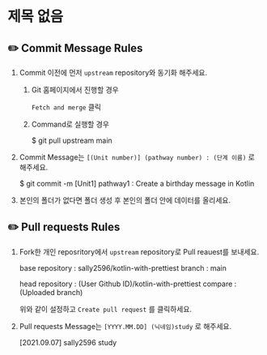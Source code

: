 # 제목 없음

## ✏️  Commit Message Rules

1. Commit 이전에 먼저 `upstream` repository와 동기화 해주세요.
    1. Git 홈페이지에서 진행할 경우

        `Fetch and merge` 클릭

    2. Command로 실행할 경우

        $ git pull upstream main 

2. Commit Message는 `[(Unit number)] (pathway number) : (단계 이름)` 로 해주세요.

    $ git commit -m [Unit1] pathway1 : Create a birthday message in Kotlin

3. 본인의 폴더가 없다면 폴더 생성 후 본인의 폴더 안에 데이터를 올리세요.

## ✏️  Pull requests Rules

1. Fork한 개인 reposritory에서 `upstream` repository로 Pull reauest를 보내세요.

    base repository : sally2596/kotlin-with-prettiest
    branch : main

    head repository : (User Github ID)/kotlin-with-prettiest
    compare : (Uploaded branch)

    위와 같이 설정하고 `Create pull request` 를 클릭하세요.


2. Pull requests Message는 `[YYYY.MM.DD] (닉네임)study` 로 해주세요.

    [2021.09.07] sally2596 study